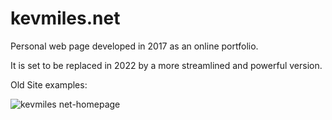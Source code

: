 # kevmiles.net

Personal web page developed in 2017 as an online portfolio. 

It is set to be replaced in 2022 by a more streamlined and powerful version.

Old Site examples:

![kevmiles net-homepage](https://user-images.githubusercontent.com/31168057/147474804-645269d0-edfc-44fc-8f74-53ae5bb7ecd3.png)
